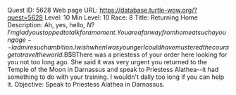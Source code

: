 Quest ID: 5628
Web page URL: https://database.turtle-wow.org/?quest=5628
Level: 10
Min Level: 10
Race: 8
Title: Returning Home
Description: Ah, yes, hello, $N? I'm glad you stopped to talk for a moment. You are a far way from home at such a young age--I admire such ambition. I wish when I was younger I could have mustered the courage to travel the world.$B$BThere was a priestess of your order here looking for you not too long ago. She said it was very urgent you returned to the Temple of the Moon in Darnassus and speak to Priestess Alathea--it had something to do with your training. I wouldn't dally too long if you can help it.
Objective: Speak to Priestess Alathea in Darnassus.
